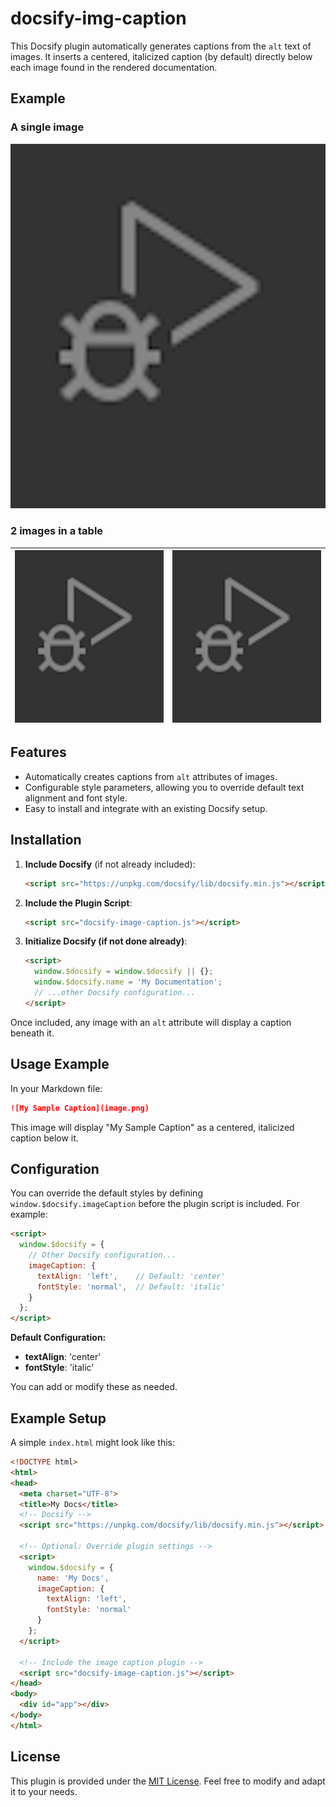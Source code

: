 # docsify-img-caption


This Docsify plugin automatically generates captions from the `alt` text of images. It inserts a centered, italicized caption (by default) directly below each image found in the rendered documentation.



## Example

### A single image 

![This is a caption from the alt text ](./image.png)

### 2 images in a table 

| ![This is a caption from the alt 1 ](./image.png) | ![This is a caption from the alt 2 ](./image.png) |
| - | - | 

## Features

- Automatically creates captions from `alt` attributes of images.
- Configurable style parameters, allowing you to override default text alignment and font style.
- Easy to install and integrate with an existing Docsify setup.

## Installation

1. **Include Docsify** (if not already included):

   ```html
   <script src="https://unpkg.com/docsify/lib/docsify.min.js"></script>
   ```

2. **Include the Plugin Script**:

   ```html
   <script src="docsify-image-caption.js"></script>
   ```

3. **Initialize Docsify (if not done already)**:

   ```html
   <script>
     window.$docsify = window.$docsify || {};
     window.$docsify.name = 'My Documentation';
     // ...other Docsify configuration...
   </script>
   ```

Once included, any image with an `alt` attribute will display a caption beneath it.

## Usage Example

In your Markdown file:

```markdown
![My Sample Caption](image.png)
```

This image will display "My Sample Caption" as a centered, italicized caption below it.

## Configuration

You can override the default styles by defining `window.$docsify.imageCaption` before the plugin script is included. For example:

```html
<script>
  window.$docsify = {
    // Other Docsify configuration...
    imageCaption: {
      textAlign: 'left',    // Default: 'center'
      fontStyle: 'normal',  // Default: 'italic'
    }
  };
</script>
```

**Default Configuration:**
- **textAlign**: 'center'
- **fontStyle**: 'italic'

You can add or modify these as needed.

## Example Setup

A simple `index.html` might look like this:

```html
<!DOCTYPE html>
<html>
<head>
  <meta charset="UTF-8">
  <title>My Docs</title>
  <!-- Docsify -->
  <script src="https://unpkg.com/docsify/lib/docsify.min.js"></script>
  
  <!-- Optional: Override plugin settings -->
  <script>
    window.$docsify = {
      name: 'My Docs',
      imageCaption: {
        textAlign: 'left',
        fontStyle: 'normal'
      }
    };
  </script>
  
  <!-- Include the image caption plugin -->
  <script src="docsify-image-caption.js"></script>
</head>
<body>
  <div id="app"></div>
</body>
</html>
```

## License

This plugin is provided under the [MIT License](LICENSE). Feel free to modify and adapt it to your needs.



